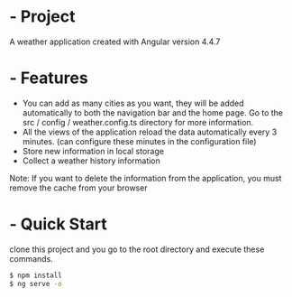 # - Project
A weather application created with Angular version 4.4.7

# - Features

  - You can add as many cities as you want, they will be added automatically to both the navigation bar and the home page. Go to the src / config / weather.config.ts directory for more information.
  - All the views of the application reload the data automatically every 3 minutes. (can configure these minutes in the configuration file)
  - Store new information in local storage
  - Collect a weather history information

Note: If you want to delete the information from the application, you must remove the cache from your browser 


# - Quick Start

clone this project and you go to the root directory and execute these commands.

```sh
$ npm install
$ ng serve -o
```